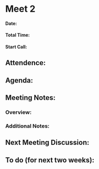 # Meet 2

#### Date: 
#### Total Time:
#### Start Call: 

## Attendence: 

## Agenda: 


## Meeting Notes:

### Overview: 

### Additional Notes:


## Next Meeting Discussion:

## To do (for next two weeks): 
